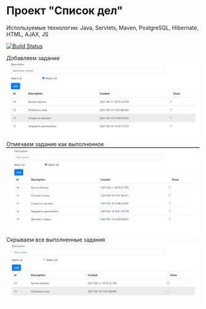 # Проект "Список дел"
Используемые технологии: Java, Servlets, Maven, PostgreSQL, Hibernate, HTML, AJAX, JS

[![Build Status](https://travis-ci.com/plifis/job4j_todo.svg?branch=main)](https://travis-ci.com/plifis/job4j_todo)

Добавляем задание
![Screenshot](images/1.PNG)
Отмечаем задание как выполненное
![Screenshot](images/2.PNG)
Скрываем все выполненные задания
![Screenshot](images/4.PNG)
